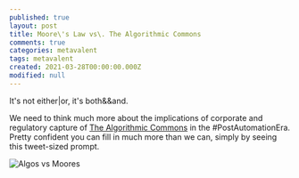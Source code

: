 ```yaml
---
published: true
layout: post
title: Moore\'s Law vs\. The Algorithmic Commons
comments: true
categories: metavalent
tags: metavalent
created: 2021-03-28T00:00:00.000Z
modified: null
---
```

It's not either|or, it's both&&and.

We need to think much more about the implications of corporate and regulatory capture of [The Algorithmic Commons](https://stackoverflow.blog/2021/03/24/forget-moores-law-algorithms-drive-technology-forward/) in the #PostAutomationEra. Pretty confident you can fill in much more than we can, simply by seeing this tweet-sized prompt.

![Algos vs Moores]({{site.baseurl}}assets/images/algorithms.v.moores.jpg)

